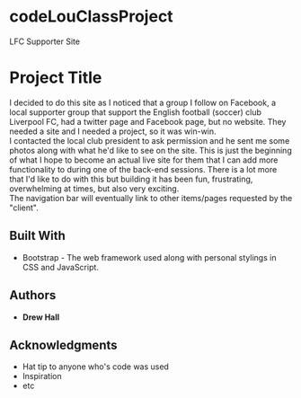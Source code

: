 # codeLouClassProject
LFC Supporter Site

# Project Title
 I decided to do this site as I noticed that a group I follow on Facebook, a local supporter group that support the English football (soccer) club Liverpool FC, had a twitter page and Facebook page, but no website.  They needed a site and I needed a project, so it was win-win.  
I contacted the local club president to ask permission and he sent me some photos along with what he'd like to see on the site.  This is just the beginning of what I hope to become an actual live site for them that I can add more functionality to during one of the back-end sessions.  There is a lot more that I'd like to do with this but building it has been fun, frustrating, overwhelming at times, but also very exciting.  
The navigation bar will eventually link to other items/pages requested by the "client".  


## Built With

* Bootstrap - The web framework used along with personal stylings in CSS and JavaScript.


## Authors

* **Drew Hall** 


## Acknowledgments

* Hat tip to anyone who's code was used
* Inspiration
* etc
